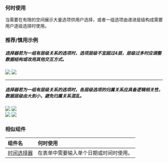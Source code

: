 

### 何时使用

当需要在有限的空间展示大量选项供用户选择，或者一组选项由递进层级构成需要用户逐级选择时使用。

### 推荐/慎用示例

##### 选择器若为一组有层级关系的选项时，选项层级不宜超过4层，层级过多时应调整数据结构或改用其他交互方式。

<div class="legend">
  <div class="item">
    <img src="https://tdesign.gtimg.com/site/design/mobile-guide/picker/picker-1.png" />
    <img class="tag" src="https://tdesign.gtimg.com/site/doc/bad.png" />
  </div>
</div>

<hr />

##### 选择器若为一组有层级关系的选项时，各层级选项的归属关系应具备逻辑相关性，数据层级由大到小，避免归属关系混乱。

<div class="legend">
  <div class="item">
    <img src="https://tdesign.gtimg.com/site/design/mobile-guide/picker/picker-2.png" />
    <img class="tag" src="https://tdesign.gtimg.com/site/doc/good.png" />
  </div>

  <div class="item">
    <img src="https://tdesign.gtimg.com/site/design/mobile-guide/picker/picker-3.png" />
    <img class="tag" src="https://tdesign.gtimg.com/site/doc/bad.png" />
  </div>
</div>


### 相似组件

| 组件名                            | 何时使用                                                                 |
| :-------------------------------- | :----------------------------------------------------------------------- |
| [时间选择器](./date-time-picker ) | 在表单中需要输入单个日期或时间时使用。                                   |
